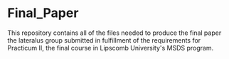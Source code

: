 <h1>Final_Paper</h1>
This repository contains all of the files needed to produce the final paper the lateralus group submitted
in fulfillment of the requirements for Practicum II, the final course in Lipscomb University's MSDS program.
